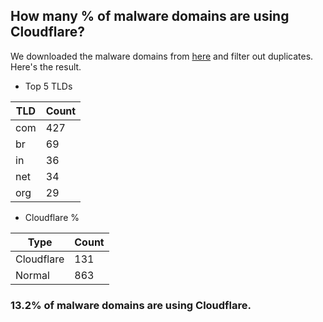 ## How many % of malware domains are using Cloudflare?


We downloaded the malware domains from [here](https://urlhaus.abuse.ch) and filter out duplicates.
Here's the result.


[//]: # (start replacement)


- Top 5 TLDs

| TLD | Count |
| --- | --- |
| com | 427 |
| br | 69 |
| in | 36 |
| net | 34 |
| org | 29 |


- Cloudflare %

| Type | Count |
| --- | --- |
| Cloudflare | 131 |
| Normal | 863 |


### 13.2% of malware domains are using Cloudflare.